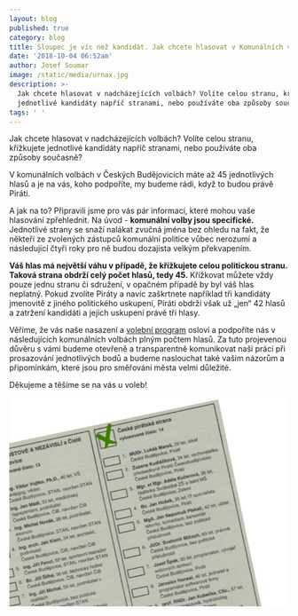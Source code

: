 ```yaml
---
layout: blog
published: true
category: blog
title: Sloupec je víc než kandidát. Jak chcete hlasovat v Komunálních volbách?
date: '2018-10-04 06:52am'
author: Josef Soumar
image: /static/media/urnax.jpg
description: >-
  Jak chcete hlasovat v nadcházejících volbách? Volíte celou stranu, křížkujete
  jednotlivé kandidáty napříč stranami, nebo používáte oba způsoby současně? 
tags: ' '
---
```

Jak chcete hlasovat v nadcházejících volbách? Volíte celou stranu, křížkujete jednotlivé kandidáty napříč stranami, nebo používáte oba způsoby současně? 

V komunálních volbách v Českých Budějovicích máte až 45 jednotlivých hlasů a je na vás, koho podpoříte, my budeme rádi, když to budou právě Piráti.

A jak na to? Připravili jsme pro vás pár informací, které mohou vaše hlasování zpřehlednit. Na úvod - **komunální volby jsou specifické.** Jednotlivé strany se snaží nalákat zvučná jména bez ohledu na fakt, že někteří ze zvolených zástupců komunální politice vůbec nerozumí a následující čtyři roky pro ně budou dozajista velkým překvapením.

**Váš hlas má největší váhu v případě, že křížkujete celou politickou stranu. Taková strana obdrží celý počet hlasů, tedy 45.** Křížkovat můžete vždy pouze jednu stranu či sdružení, v opačném případě by byl váš hlas neplatný. Pokud zvolíte Piráty a navíc zaškrtnete například tři kandidáty jmenovitě z jiného politického uskupení, Piráti obdrží však už „jen“ 42 hlasů a zatržení kandidáti a jejich uskupení právě tři hlasy.

Věříme, že vás naše nasazení a [volební program](https://cb.pirati.cz/volby/) osloví a podpoříte nás v následujících komunálních volbách plným počtem hlasů. Za tuto projevenou důvěru s vámi budeme otevřeně a transparentně komunikovat naši práci při prosazování jednotlivých bodů a budeme naslouchat také vašim názorům a připomínkám, které jsou pro směřování města velmi důležité.

Děkujeme a těšíme se na vás u voleb!

![](/static/media/listek.jpg)
